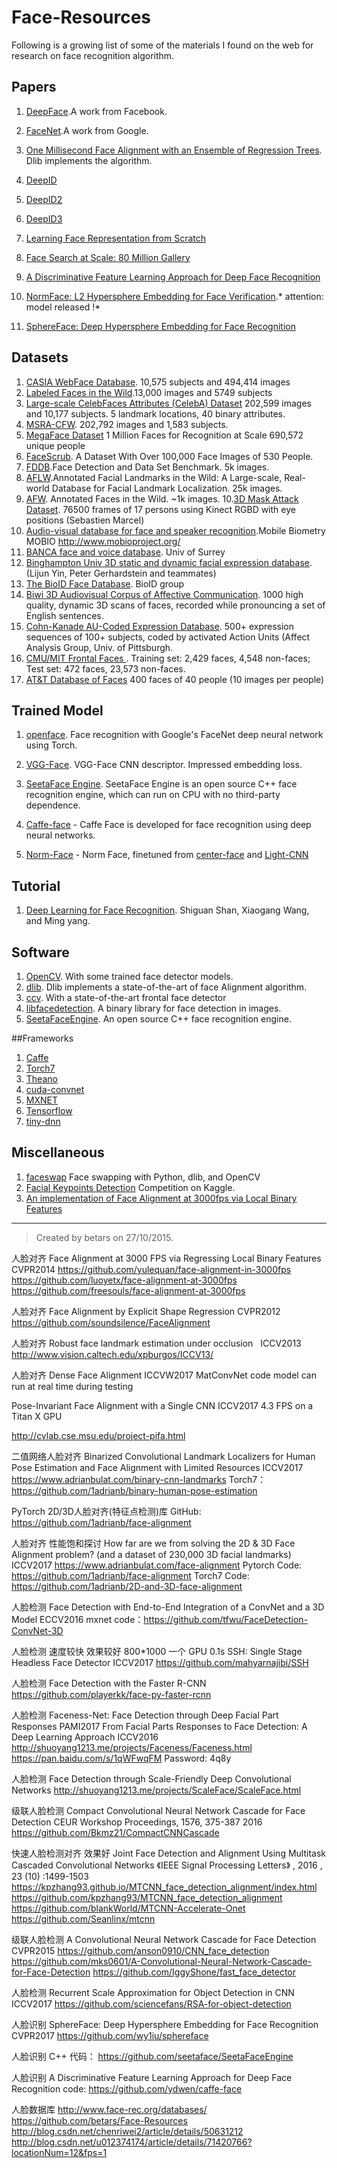 # Face-Resources
Following is a growing list of some of the materials I found on the web for research on face recognition algorithm.

## Papers

1. [DeepFace](https://www.cs.toronto.edu/~ranzato/publications/taigman_cvpr14.pdf).A work from Facebook.
2. [FaceNet](http://www.cv-foundation.org/openaccess/content_cvpr_2015/app/1A_089.pdf).A work from Google.
3. [ One Millisecond Face Alignment with an Ensemble of Regression Trees](http://www.csc.kth.se/~vahidk/papers/KazemiCVPR14.pdf). Dlib implements the algorithm.
4. [DeepID](http://mmlab.ie.cuhk.edu.hk/pdf/YiSun_CVPR14.pdf)
5. [DeepID2](http://arxiv.org/abs/1406.4773)
6. [DeepID3](http://arxiv.org/abs/1502.00873)
7. [Learning Face Representation from Scratch](http://arxiv.org/abs/1411.7923)
8. [Face Search at Scale: 80 Million Gallery](http://arxiv.org/abs/1507.07242)
9. [A Discriminative Feature Learning Approach for Deep Face Recognition](http://ydwen.github.io/papers/WenECCV16.pdf)

10. [NormFace: L2 Hypersphere Embedding for Face Verification](https://arxiv.org/abs/1704.06369).* attention: model released !*
11. [SphereFace: Deep Hypersphere Embedding for Face Recognition](https://arxiv.org/abs/1704.08063)

## Datasets

1. [CASIA WebFace Database](http://www.cbsr.ia.ac.cn/english/CASIA-WebFace-Database.html). 10,575 subjects and 494,414 images
2. [Labeled Faces in the Wild](http://vis-www.cs.umass.edu/lfw/).13,000 images and 5749 subjects
3. [Large-scale CelebFaces Attributes (CelebA) Dataset](http://mmlab.ie.cuhk.edu.hk/projects/) 202,599 images and 10,177 subjects. 5 landmark locations, 40 binary attributes.
4. [MSRA-CFW](http://research.microsoft.com/en-us/projects/msra-cfw/). 202,792 images and 1,583 subjects.
5. [MegaFace Dataset](http://megaface.cs.washington.edu/) 1 Million Faces for Recognition at Scale
690,572 unique people
6. [FaceScrub](http://vintage.winklerbros.net/facescrub.html). A Dataset With Over 100,000 Face Images of 530 People.
7. [FDDB](http://vis-www.cs.umass.edu/fddb/).Face Detection and Data Set Benchmark. 5k images.
8. [AFLW](https://lrs.icg.tugraz.at/research/aflw/).Annotated Facial Landmarks in the Wild: A Large-scale, Real-world Database for Facial Landmark Localization. 25k images.
9. [AFW](http://www.ics.uci.edu/~xzhu/face/). Annotated Faces in the Wild. ~1k images.
10.[3D Mask Attack Dataset](https://www.idiap.ch/dataset/3dmad). 76500 frames of 17 persons using Kinect RGBD with eye positions (Sebastien Marcel)
11. [Audio-visual database for face and speaker recognition](https://www.idiap.ch/dataset/mobio).Mobile Biometry MOBIO http://www.mobioproject.org/
12. [BANCA face and voice database](http://www.ee.surrey.ac.uk/CVSSP/banca/). Univ of Surrey
13. [Binghampton Univ 3D static and dynamic facial expression database](http://www.cs.binghamton.edu/~lijun/Research/3DFE/3DFE_Analysis.html). (Lijun Yin, Peter Gerhardstein and teammates)
14. [The BioID Face Database](https://www.bioid.com/About/BioID-Face-Database). BioID group
15. [Biwi 3D Audiovisual Corpus of Affective Communication](http://www.vision.ee.ethz.ch/datasets/b3dac2.en.html).  1000 high quality, dynamic 3D scans of faces, recorded while pronouncing a set of English sentences.
16. [Cohn-Kanade AU-Coded Expression Database](http://www.pitt.edu/~emotion/ck-spread.htm).  500+ expression sequences of 100+ subjects, coded by activated Action Units (Affect Analysis Group, Univ. of Pittsburgh.
17. [CMU/MIT Frontal Faces ](http://cbcl.mit.edu/software-datasets/FaceData2.html). Training set:  2,429 faces, 4,548 non-faces; Test set: 472 faces, 23,573 non-faces.
18. [AT&T Database of Faces](http://www.cl.cam.ac.uk/research/dtg/attarchive/facedatabase.html) 400 faces of 40 people (10 images per people)



## Trained Model

1. [openface](https://github.com/cmusatyalab/openface). Face recognition with Google's FaceNet deep neural network using Torch.
2. [VGG-Face](http://www.robots.ox.ac.uk/~vgg/software/vgg_face/). VGG-Face CNN descriptor. Impressed embedding loss.
3. [SeetaFace Engine](https://github.com/seetaface/SeetaFaceEngine). SeetaFace Engine is an open source C++ face recognition engine, which can run on CPU with no third-party dependence. 
4. [Caffe-face](https://github.com/ydwen/caffe-face) - Caffe Face is developed for face recognition using deep neural networks. 

5. [Norm-Face](https://github.com/happynear/NormFace) - Norm Face, finetuned from  [center-face](https://github.com/ydwen/caffe-face) and [Light-CNN](https://github.com/AlfredXiangWu/face_verification_experiment)


## Tutorial

1. [Deep Learning for Face Recognition](http://valse.mmcheng.net/deep-learning-for-face-recognition/). Shiguan Shan, Xiaogang Wang, and Ming yang.

## Software

1. [OpenCV](http://opencv.org/). With some trained face detector models.
2. [dlib](http://dlib.net/ml.html). Dlib implements a state-of-the-art of face Alignment algorithm.
3. [ccv](https://github.com/liuliu/ccv).  With a state-of-the-art frontal face detector
4. [libfacedetection](https://github.com/ShiqiYu/libfacedetection). A binary library for face detection in images.
5. [SeetaFaceEngine](https://github.com/seetaface/SeetaFaceEngine). An open source C++ face recognition engine.

##Frameworks

1. [Caffe](http://caffe.berkeleyvision.org/)
2. [Torch7](https://github.com/torch/torch7)
3. [Theano](http://deeplearning.net/software/theano/)
4. [cuda-convnet](https://code.google.com/p/cuda-convnet/)
5. [MXNET](https://github.com/dmlc/mxnet/)
6. [Tensorflow](https://github.com/tensorflow)
7. [tiny-dnn](https://github.com/tiny-dnn/tiny-dnn)

## Miscellaneous

1. [faceswap](https://github.com/matthewearl/faceswap)  Face swapping with Python, dlib, and OpenCV
2. [Facial Keypoints Detection](https://www.kaggle.com/c/facial-keypoints-detection/details/deep-learning-tutorial) Competition on Kaggle.
3. [An implementation of Face Alignment at 3000fps via Local Binary Features](https://github.com/freesouls/face-alignment-at-3000fps)

---

>Created by betars on 27/10/2015.

人脸对齐 
Face Alignment at 3000 FPS via Regressing Local Binary Features CVPR2014 
https://github.com/yulequan/face-alignment-in-3000fps 
https://github.com/luoyetx/face-alignment-at-3000fps 
https://github.com/freesouls/face-alignment-at-3000fps

人脸对齐 
Face Alignment by Explicit Shape Regression CVPR2012 
https://github.com/soundsilence/FaceAlignment

人脸对齐 
Robust face landmark estimation under occlusion   ICCV2013 
http://www.vision.caltech.edu/xpburgos/ICCV13/

人脸对齐 
Dense Face Alignment ICCVW2017 
MatConvNet code 
model can run at real time during testing

Pose-Invariant Face Alignment with a Single CNN ICCV2017 
4.3 FPS on a Titan X GPU

http://cvlab.cse.msu.edu/project-pifa.html

二值网络人脸对齐 
Binarized Convolutional Landmark Localizers for Human Pose Estimation and Face Alignment with Limited Resources 
ICCV2017 
https://www.adrianbulat.com/binary-cnn-landmarks 
Torch7：https://github.com/1adrianb/binary-human-pose-estimation

PyTorch 2D/3D人脸对齐(特征点检测)库 
GitHub: https://github.com/1adrianb/face-alignment ​​​​

人脸对齐 性能饱和探讨 
How far are we from solving the 2D & 3D Face Alignment problem? (and a dataset of 230,000 3D facial landmarks) 
ICCV2017 
https://www.adrianbulat.com/face-alignment 
Pytorch Code: https://github.com/1adrianb/face-alignment 
Torch7 Code: https://github.com/1adrianb/2D-and-3D-face-alignment

人脸检测 
Face Detection with End-to-End Integration of a ConvNet and a 3D Model 
ECCV2016 
mxnet code：https://github.com/tfwu/FaceDetection-ConvNet-3D

人脸检测 速度较快 效果较好 800*1000 一个 GPU 0.1s 
SSH: Single Stage Headless Face Detector ICCV2017 
https://github.com/mahyarnajibi/SSH

人脸检测 
Face Detection with the Faster R-CNN 
https://github.com/playerkk/face-py-faster-rcnn

人脸检测 
Faceness-Net: Face Detection through Deep Facial Part Responses PAMI2017 
From Facial Parts Responses to Face Detection: A Deep Learning Approach ICCV2016 
http://shuoyang1213.me/projects/Faceness/Faceness.html 
https://pan.baidu.com/s/1qWFwqFM Password: 4q8y

人脸检测 
Face Detection through Scale-Friendly Deep Convolutional Networks 
http://shuoyang1213.me/projects/ScaleFace/ScaleFace.html

级联人脸检测 
Compact Convolutional Neural Network Cascade for Face Detection 
CEUR Workshop Proceedings, 1576, 375-387 2016 
https://github.com/Bkmz21/CompactCNNCascade

快速人脸检测对齐 效果好 
Joint Face Detection and Alignment Using Multitask Cascaded Convolutional Networks 
《IEEE Signal Processing Letters》 , 2016 , 23 (10) :1499-1503 
https://kpzhang93.github.io/MTCNN_face_detection_alignment/index.html 
https://github.com/kpzhang93/MTCNN_face_detection_alignment 
https://github.com/blankWorld/MTCNN-Accelerate-Onet 
https://github.com/Seanlinx/mtcnn

级联人脸检测 
A Convolutional Neural Network Cascade for Face Detection CVPR2015 
https://github.com/anson0910/CNN_face_detection 
https://github.com/mks0601/A-Convolutional-Neural-Network-Cascade-for-Face-Detection 
https://github.com/IggyShone/fast_face_detector

人脸检测 
Recurrent Scale Approximation for Object Detection in CNN ICCV2017 
https://github.com/sciencefans/RSA-for-object-detection

人脸识别 
SphereFace: Deep Hypersphere Embedding for Face Recognition CVPR2017 
https://github.com/wy1iu/sphereface

人脸识别 
C++ 代码： https://github.com/seetaface/SeetaFaceEngine

人脸识别 
A Discriminative Feature Learning Approach for Deep Face Recognition 
code: https://github.com/ydwen/caffe-face

人脸数据库 
http://www.face-rec.org/databases/ 
https://github.com/betars/Face-Resources 
http://blog.csdn.net/chenriwei2/article/details/50631212 
http://blog.csdn.net/u012374174/article/details/71420766?locationNum=12&fps=1
